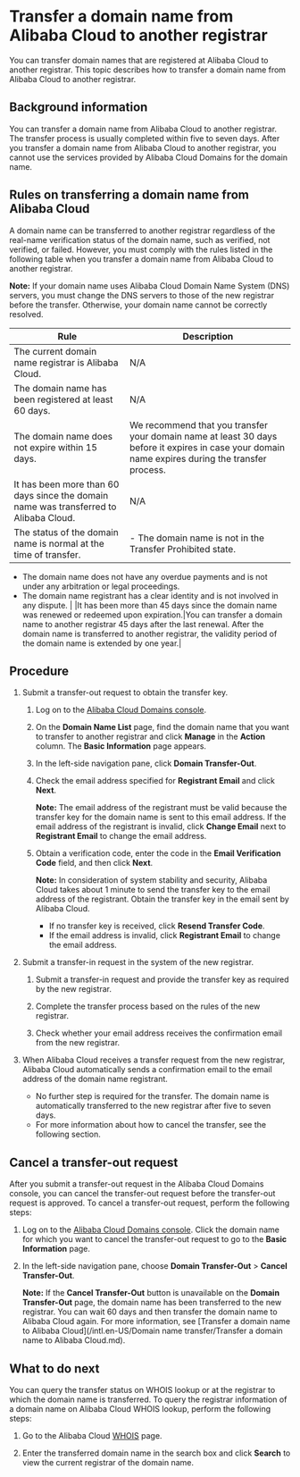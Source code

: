# Transfer a domain name from Alibaba Cloud to another registrar

You can transfer domain names that are registered at Alibaba Cloud to another registrar. This topic describes how to transfer a domain name from Alibaba Cloud to another registrar.

## Background information

You can transfer a domain name from Alibaba Cloud to another registrar. The transfer process is usually completed within five to seven days. After you transfer a domain name from Alibaba Cloud to another registrar, you cannot use the services provided by Alibaba Cloud Domains for the domain name.

## Rules on transferring a domain name from Alibaba Cloud

A domain name can be transferred to another registrar regardless of the real-name verification status of the domain name, such as verified, not verified, or failed. However, you must comply with the rules listed in the following table when you transfer a domain name from Alibaba Cloud to another registrar.

**Note:** If your domain name uses Alibaba Cloud Domain Name System \(DNS\) servers, you must change the DNS servers to those of the new registrar before the transfer. Otherwise, your domain name cannot be correctly resolved.

|Rule|Description|
|----|-----------|
|The current domain name registrar is Alibaba Cloud.|N/A|
|The domain name has been registered at least 60 days.|N/A|
|The domain name does not expire within 15 days.|We recommend that you transfer your domain name at least 30 days before it expires in case your domain name expires during the transfer process.|
|It has been more than 60 days since the domain name was transferred to Alibaba Cloud.|N/A|
|The status of the domain name is normal at the time of transfer.|-   The domain name is not in the Transfer Prohibited state.
-   The domain name does not have any overdue payments and is not under any arbitration or legal proceedings.
-   The domain name registrant has a clear identity and is not involved in any dispute. |
|It has been more than 45 days since the domain name was renewed or redeemed upon expiration.|You can transfer a domain name to another registrar 45 days after the last renewal. After the domain name is transferred to another registrar, the validity period of the domain name is extended by one year.|

## Procedure

1.  Submit a transfer-out request to obtain the transfer key.

    1.  Log on to the [Alibaba Cloud Domains console](https://dc.console.aliyun.com).

    2.  On the **Domain Name List** page, find the domain name that you want to transfer to another registrar and click **Manage** in the **Action** column. The **Basic Information** page appears.

    3.  In the left-side navigation pane, click **Domain Transfer-Out**.

    4.  Check the email address specified for **Registrant Email** and click **Next**.

        **Note:** The email address of the registrant must be valid because the transfer key for the domain name is sent to this email address. If the email address of the registrant is invalid, click **Change Email** next to **Registrant Email** to change the email address.

    5.  Obtain a verification code, enter the code in the **Email Verification Code** field, and then click **Next**.

        **Note:** In consideration of system stability and security, Alibaba Cloud takes about 1 minute to send the transfer key to the email address of the registrant. Obtain the transfer key in the email sent by Alibaba Cloud.

        -   If no transfer key is received, click **Resend Transfer Code**.
        -   If the email address is invalid, click **Registrant Email** to change the email address.
2.  Submit a transfer-in request in the system of the new registrar.

    1.  Submit a transfer-in request and provide the transfer key as required by the new registrar.

    2.  Complete the transfer process based on the rules of the new registrar.

    3.  Check whether your email address receives the confirmation email from the new registrar.

3.  When Alibaba Cloud receives a transfer request from the new registrar, Alibaba Cloud automatically sends a confirmation email to the email address of the domain name registrant.

    -   No further step is required for the transfer. The domain name is automatically transferred to the new registrar after five to seven days.
    -   For more information about how to cancel the transfer, see the following section.

## Cancel a transfer-out request

After you submit a transfer-out request in the Alibaba Cloud Domains console, you can cancel the transfer-out request before the transfer-out request is approved. To cancel a transfer-out request, perform the following steps:

1.  Log on to the [Alibaba Cloud Domains console](https://dc.console.aliyun.com). Click the domain name for which you want to cancel the transfer-out request to go to the **Basic Information** page.

2.  In the left-side navigation pane, choose **Domain Transfer-Out** \> **Cancel Transfer-Out**.

    **Note:** If the **Cancel Transfer-Out** button is unavailable on the **Domain Transfer-Out** page, the domain name has been transferred to the new registrar. You can wait 60 days and then transfer the domain name to Alibaba Cloud again. For more information, see [Transfer a domain name to Alibaba Cloud](/intl.en-US/Domain name transfer/Transfer a domain name to Alibaba Cloud.md).


## What to do next

You can query the transfer status on WHOIS lookup or at the registrar to which the domain name is transferred. To query the registrar information of a domain name on Alibaba Cloud WHOIS lookup, perform the following steps:

1.  Go to the Alibaba Cloud [WHOIS](https://www.alibabacloud.com/zh/whois) page.

2.  Enter the transferred domain name in the search box and click **Search** to view the current registrar of the domain name.


